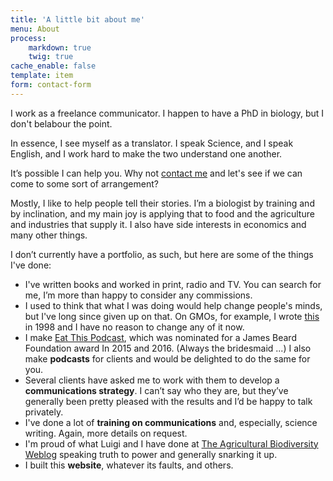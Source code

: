 ```yaml
---
title: 'A little bit about me'
menu: About
process:
    markdown: true
    twig: true
cache_enable: false
template: item
form: contact-form
---
```


I work as a freelance communicator. I happen to have a PhD in biology, but I don't belabour the point.

In essence, I see myself as a translator. I speak Science, and I speak English, and I work hard to make the two understand one another.

It’s possible I can help you. Why not <a href="#contact">contact me</a> and let's see if we can come to some sort of arrangement?

Mostly, I like to help people tell their stories. I’m a biologist by training and by inclination, and my main joy is applying that to food and the agriculture and industries that supply it. I also have side interests in economics and many other things.

I don’t currently have a portfolio, as such, but here are some of the things I've done:
<span class="list-disc ">
* I've written books and worked in print, radio and TV. You can search for me, I’m more than happy to consider any commissions.
* I used to think that what I was doing would help change people's minds, but I've long since given up on that. On GMOs, for example, I wrote [this](https://jeremycherfas.net/work/nothing-new) in 1998 and I have no reason to change any of it now.
* I make [Eat This Podcast](http://eatthispodcast.com), which was nominated for a James Beard Foundation award In 2015 and 2016. (Always the bridesmaid ...) I also make **podcasts** for clients and would be delighted to do the same for you.
* Several clients have asked me to work with them to develop a **communications strategy**. I can’t say who they are, but they’ve generally been pretty pleased with the results and I’d be happy to talk privately.
* I've done a lot of **training on communications** and, especially, science writing. Again, more details on request.
* I'm proud of what Luigi and I have done at [The Agricultural Biodiversity Weblog](http://agro.biodiver.se/) speaking truth to power and generally snarking it up.
* I built this **website**, whatever its faults, and others.        
</span>
